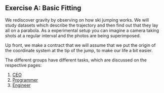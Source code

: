 ## Exercise A: Basic Fitting

We rediscover gravity by observing on how ski jumping works.
We will study datasets which describe the trajectory and then find out that they lay all on a parabola.
As a experimental setup you can imagine a camera taking shots at a regular interval and the photos are being superimposed.

Up front, we make a contract that we will assume that we put the origin of the coordinate system at
the tip of the jump, to make our life a bit easier.

The different groups have different tasks, which are discussed on the respective pages:
1. [CEO](./3-CEO.md)
1. [Programmer](./3-Programmer.md)
1. [Engineer](./3-Engineer.md)
